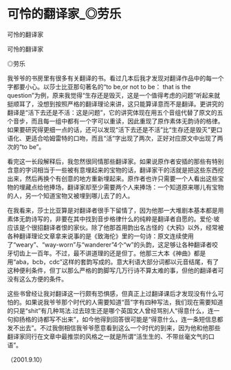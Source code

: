 # 可怜的翻译家_◎劳乐

可怜的翻译家

可怜的翻译家

◎劳乐

我爷爷的书房里有很多有关翻译的书。看过几本后我才发现对翻译作品中的每一个字都要小心。以莎士比亚那句著名的“to be,or not to be： that is the question”为例，原来我觉得“生存还是毁灭，这是一个值得考虑的问题”听起来就挺顺耳了，没想到按照严格的翻译理论来讲，这只能算译意而不是翻译。更讲究的翻译是“活下去还是不活：这是问题”，它的讲究体现在用五个音组代替了原文的五个音步，而且每一组中都有一个字可以重读，因此重现了原作素体无韵诗的格律。如果要研究得更细一点的话，还可以发现“活下去还是不活”比“生存还是毁灭”更口语化、更适合哈姆雷特的口吻，而且“活”字出现了两次，正好对应原文中出现了两次的“to be”。

看完这一长段解释后，我忽然很同情那些翻译家。如果说原作者安插的那些有特别含意的字词相当于一些被有意埋起来的宝物的话，翻译家干的活就是把这些东西挖出来，然后再换个有创意的地方重新埋起来。原作者也许只需要一个人看出这些宝物的埋藏点给他捧场，翻译家却至少需要两个人来捧场：一个知道原来哪儿有宝物的人，另一个知道宝物又被埋到哪儿去了的人。

在我看来，莎士比亚算是对翻译者很手下留情了，因为他那一大堆剧本基本都是用素体无韵诗写的，非要在其中找到音步格律什么的纯粹是翻译者自愿的。爱伦·坡应该是个很招翻译者恨的家伙。除了他那首用韵出名古怪的《大鸦》以外，经常被各种翻译理论文章拿来说事的是《致海伦》里的一句诗：原文连续使用了“weary”、“way-worn”与“wanderer”4个“w”的头韵，这足够让各种翻译者咬牙切齿上一百年。不过，最不讲道理的还是但丁。他那三大本《神曲》都是用“aba，bcb，cdc”这样的套韵写成的。意大利语大部分词都以元音结尾，有了这种便利条件，但丁以那么严格的韵脚写几万行诗不算太难的事，但他的翻译者可没有这么方便的条件。

这些书曾经让我对翻译这一行颇有恐惧感，但真正上过翻译课后才发现没有什么可怕的。如果说我爷爷那个时代的人需要知道“茴”字有四种写法，我们现在需要知道的只是“shit”有几种骂法.过去琼生还是哪个英国文人曾经骂别人“得意什么，连一句抑扬格的诗都写不出来”，如今他得到回答很可能是“得意什么，连一条短信息都发不出去”。不过我倒相信我爷爷愿意看到这么一个时代的到来，因为他和他那些翻译家同行在文章中最推崇的风格之一就是所谓“活生生的、不带丝毫文气的口语”。

（2001.9.10）
